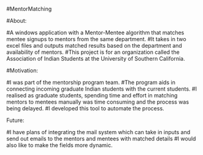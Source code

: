 #MentorMatching

#About:

#A windows application with a Mentor-Mentee algorithm that matches mentee signups to mentors from the same department. 
#It takes in two excel files and outputs matched results based on the department and availability of mentors.
#This project is for an organization called the Association of Indian Students at the University of Southern California.

#Motivation:

#I was part of the mentorship program team.
#The program aids in connecting incoming graduate Indian students with the current students.
#I realised as graduate students, spending time and effort in matching mentors to mentees manually was time consuming and the 
process was being delayed. 
#I developed this tool to automate the process.

Future:

#I have plans of integrating the mail system which can take in inputs and send out emails to the mentors and mentees with matched details
#I would also like to make the fields more dynamic.

